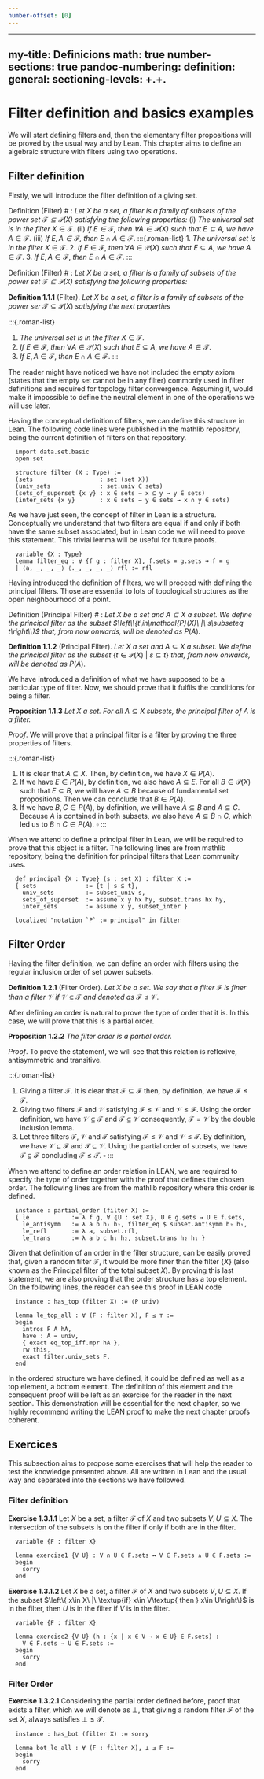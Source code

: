 ```yaml
---
number-offset: [0]
---
```


---
my-title: Definicions
math: true
number-sections: true
pandoc-numbering:
  definition:
    general:
      sectioning-levels: +.+.
---

# Filter definition and basics examples


We will start defining filters and, then the elementary filter propositions will be proved by the usual way and by Lean.
This chapter aims to define an algebraic structure with filters using two operations.

## Filter definition

Firstly, we will introduce the filter definition of a giving set.

Definition (Filter) #
: *Let $X$ be a set, a filter is a family of subsets of the power set $\mathcal{F}\subseteq \mathcal{P}(X)$ satisfying the following properties:*
    (i) *The universal set is in the filter* $X\in \mathcal{F}$.
    (ii) *If $E\in\mathcal{F}$, then $\forall A\in\mathcal{P}(X)$ such that $E\subseteq A$, we have* $A\in\mathcal{F}$.
    (iii) *If $E,A\in\mathcal{F}$, then* $E\cap A\in\mathcal{F}$.
    :::{.roman-list}
    1. *The universal set is in the filter* $X\in \mathcal{F}$.
    2. *If* $E\in\mathcal{F}$, *then* $\forall A\in\mathcal{P}(X)$ *such that* $E\subseteq A$, *we have* $A\in\mathcal{F}$.
    3. *If* $E,A\in\mathcal{F}$, *then* $E\cap A\in\mathcal{F}$.
    :::


Definition (Filter) #
: *Let $X$ be a set, a filter is a family of subsets of the power set $\mathcal{F}\subseteq \mathcal{P}(X)$ satisfying the following properties:*

**Definition 1.1.1** (Filter). *Let* $X$ *be a set, a filter is a family of subsets of the power ser* $\mathcal{F}\subseteq \mathcal{P}(X)$ *satisfying 
the next properties*

:::{.roman-list}
1. *The universal set is in the filter* $X\in \mathcal{F}$.
2. *If* $E\in\mathcal{F}$, *then* $\forall A\in\mathcal{P}(X)$ *such that* $E\subseteq A$, *we have* $A\in\mathcal{F}$.
3. *If* $E,A\in\mathcal{F}$, *then* $E\cap A\in\mathcal{F}$.
:::

The reader might have noticed we have not included the empty axiom (states that the empty set cannot be in any filter) commonly used in filter definitions and required for topology filter convergence. 
Assuming it, would make it impossible to define the neutral element in one of the operations we will use later.

Having the conceptual definition of filters, we can define this structure in Lean. The following code lines were published
in the mathlib repository, being the current definition of filters on that repository.

```lean
  import data.set.basic
  open set
  
  structure filter (X : Type) :=
  (sets                   : set (set X))
  (univ_sets              : set.univ ∈ sets)
  (sets_of_superset {x y} : x ∈ sets → x ⊆ y → y ∈ sets)
  (inter_sets {x y}       : x ∈ sets → y ∈ sets → x ∩ y ∈ sets)
```

As we have just seen, the concept of filter in Lean is a structure. Conceptually we understand that two filters are equal if and only if both have the same subset associated, but in Lean code we will need to prove this statement. This trivial lemma will be useful for future proofs.

```lean
  variable {X : Type}
  lemma filter_eq : ∀ {f g : filter X}, f.sets = g.sets → f = g
  | ⟨a, _, _, _⟩ ⟨._, _, _, _⟩ rfl := rfl
```

Having introduced the definition of filters, we will proceed with defining the principal filters. Those are essential to lots of topological structures as the open neighbourhood of a point.

Definition (Principal Filter) #
: *Let $X$ be a set and $A\subseteq X$ a subset. We define the principal filter as the subset $\left\\{t\in\mathcal{P}(X)\ |\ s\subseteq t\right\\}$ that, from now onwards, will be denoted as* $P(A)$.

**Definition 1.1.2** (Principal Filter). *Let* $X$ *a set and* $A\subseteq X$ *a subset. We define the principal filter as the subset* $\left\{t\in\mathcal{P}(X)\ |\ s\subseteq t\right\}$ *that, from now onwards, will be denoted as* $P(A)$.

We have introduced a definition of what we have supposed to be a particular type of filter. Now, we should prove that it fulfils the conditions for being a filter.

**Proposition 1.1.3** *Let* $X$ *a set. For all* $A\subseteq X$ *subsets, the principal filter of* $A$ *is a filter.*

*Proof*. We will prove that a principal filter is a filter by proving the three properties of filters.

:::{.roman-list}
1. It is clear that $A\subseteq X$. Then, by definition, we have $X\in  P(A)$.  
2. If we have $E \in P(A)$, by definition, we also have $A \subseteq E$. For all $B\in\mathcal{P}(X)$ such that $E\subseteq B$, we will have $A\subseteq B$ because of fundamental set propositions. Then we can conclude that $B \in P(A)$.
3. If we have $B,C \in P(A)$, by definition, we will have $A \subseteq B$ and $A\subseteq C$. Because $A$ is contained in both subsets, we also have $A\subseteq B \cap C$, which led us to $B \cap C \in P(A)$. $\square$ 
:::

When we attend to define a principal filter in Lean, we will be required to prove that this object is a filter. The following lines are from mathlib repository, being the definition for principal filters that Lean community uses.

```lean  
  def principal {X : Type} (s : set X) : filter X :=
  { sets              := {t | s ⊆ t},
    univ_sets         := subset_univ s,
    sets_of_superset  := assume x y hx hy, subset.trans hx hy,
    inter_sets        := assume x y, subset_inter }
    
  localized "notation `P` := principal" in filter
```

## Filter Order

Having the filter definition, we can define an order with filters using the regular inclusion order of set power subsets.

**Definition 1.2.1** (Filter Order). *Let* $X$ *be a set. We say that a filter* $\mathcal{F}$ *is finer than a filter* $\mathcal{V}$ *if* $\mathcal{V}\subseteq \mathcal{F}$ *and denoted as* $\mathcal{F}\leq\mathcal{V}$.

After defining an order is natural to prove the type of order that it is. In this case, we will prove that this is a partial order.

**Proposition 1.2.2** *The filter order is a partial order.*

*Proof*. To prove the statement, we will see that this relation is reflexive, antisymmetric and transitive.

:::{.roman-list}
1. Giving a filter $\mathcal{F}$. It is clear that $\mathcal{F}\subseteq\mathcal{F}$ then, by definition, we have $\mathcal{F}\leq\mathcal{F}$.
2. Giving two filters $\mathcal{F}$ and $\mathcal{V}$ satisfying $\mathcal{F}\leq \mathcal{V}$ and $\mathcal{V}\leq\mathcal{F}$. Using the order definition, we have $\mathcal{V}\subseteq\mathcal{F}$ and $\mathcal{F}\subseteq\mathcal{V}$ consequently, $\mathcal{F}=\mathcal{V}$ by the double inclusion lemma.
3. Let three filters $\mathcal{F}$, $\mathcal{V}$ and $\mathcal{T}$ satisfying $\mathcal{F}\leq\mathcal{V}$ and $\mathcal{V}\leq\mathcal{T}$. By definition, we have $\mathcal{V}\subseteq\mathcal{F}$ and $\mathcal{T}\subseteq\mathcal{V}$. Using the partial order of subsets, we have $\mathcal{T}\subseteq \mathcal{F}$ concluding $\mathcal{F}\leq\mathcal{T}$. $\square$ 
:::

When we attend to define an order relation in LEAN, we are required to specify the type of order together with the proof that defines the chosen order. The following lines are from the mathlib repository where this order is defined.

```lean  
  instance : partial_order (filter X) :=
  { le            := λ f g, ∀ ⦃U : set X⦄, U ∈ g.sets → U ∈ f.sets,
    le_antisymm   := λ a b h₁ h₂, filter_eq $ subset.antisymm h₂ h₁,
    le_refl       := λ a, subset.rfl,
    le_trans      := λ a b c h₁ h₂, subset.trans h₂ h₁ }
```

Given that definition of an order in the filter structure, can be easily proved that, given a random filter $\mathcal{F}$, it would be more finer than the filter $\{X\}$ (also known as the Principal filter of the total subset $X$). By proving this last statement, we are also proving that the order structure has a top element. On the following lines, the reader can see this proof in LEAN code

```lean
  instance : has_top (filter X) := ⟨P univ⟩

  lemma le_top_all : ∀ (F : filter X), F ≤ ⊤ :=
  begin
    intros F A hA,
    have : A = univ,
    { exact eq_top_iff.mpr hA },
    rw this,
    exact filter.univ_sets F,
  end
```

In the ordered structure we have defined, it could be defined as well as a top element, a bottom element. The definition of this element and the consequent proof will be left as an exercise for the reader in the next section. This demonstration will be essential for the next chapter, so we highly recommend writing the LEAN proof to make the next chapter proofs coherent.

## Exercices

This subsection aims to propose some exercises that will help the reader to test the knowledge presented above. All are written in Lean and the usual way and separated into the sections we have followed.

### Filter definition

  **Exercise 1.3.1.1** Let $X$ be a set, a filter $\mathcal{F}$ of $X$ and two subsets $V,U \subseteq X$. The intersection of the subsets is on the filter if only if both are in the filter.
```{.lean .skip}
  variable {F : filter X} 
  
  lemma exercise1 {V U} : V ∩ U ∈ F.sets ↔ V ∈ F.sets ∧ U ∈ F.sets :=
  begin
    sorry
  end
```
  **Exercise 1.3.1.2** Let $X$ be a set, a filter $\mathcal{F}$ of $X$ and two subsets $V,U \subseteq X$. If the subset $\left\{ x\in X\ |\ \textup{if} x\in V\textup{ then } x\in U\right\}$ is in the filter, then $U$ is in the filter if $V$ is in the filter.
  
```{.lean .skip}  
  variable {F : filter X}

  lemma exercise2 {V U} (h : {x | x ∈ V → x ∈ U} ∈ F.sets) : 
    V ∈ F.sets → U ∈ F.sets :=
  begin
    sorry
  end
```

### Filter Order
  **Exercise 1.3.2.1** Considering the partial order defined before, proof that exists a filter, which we will denote as $\bot$, that giving a random filter $\mathcal{F}$ of the set $X$, always satisfies $\bot\leq\mathcal{F}$.
```lean
  instance : has_bot (filter X) := sorry

  lemma bot_le_all : ∀ (F : filter X), ⊥ ≤ F :=
  begin
    sorry
  end
```
